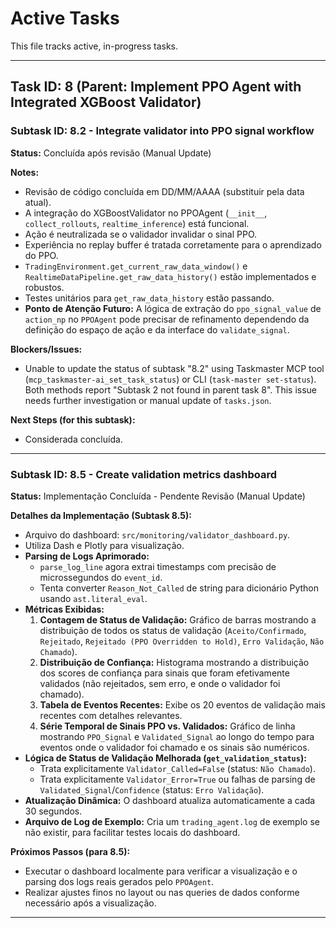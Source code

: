 # Active Tasks

This file tracks active, in-progress tasks.

---

## Task ID: 8 (Parent: Implement PPO Agent with Integrated XGBoost Validator)

### Subtask ID: 8.2 - Integrate validator into PPO signal workflow

**Status:** Concluída após revisão (Manual Update)

**Notes:**

- Revisão de código concluída em DD/MM/AAAA (substituir pela data atual).
- A integração do XGBoostValidator no PPOAgent (`__init__`, `collect_rollouts`, `realtime_inference`) está funcional.
- Ação é neutralizada se o validador invalidar o sinal PPO.
- Experiência no replay buffer é tratada corretamente para o aprendizado do PPO.
- `TradingEnvironment.get_current_raw_data_window()` e `RealtimeDataPipeline.get_raw_data_history()` estão implementados e robustos.
- Testes unitários para `get_raw_data_history` estão passando.
- **Ponto de Atenção Futuro:** A lógica de extração do `ppo_signal_value` de `action_np` no `PPOAgent` pode precisar de refinamento dependendo da definição do espaço de ação e da interface do `validate_signal`.

**Blockers/Issues:**

- Unable to update the status of subtask "8.2" using Taskmaster MCP tool (`mcp_taskmaster-ai_set_task_status`) or CLI (`task-master set-status`). Both methods report "Subtask 2 not found in parent task 8". This issue needs further investigation or manual update of `tasks.json`.

**Next Steps (for this subtask):**

- Considerada concluída.

---

### Subtask ID: 8.5 - Create validation metrics dashboard

**Status:** Implementação Concluída - Pendente Revisão (Manual Update)

**Detalhes da Implementação (Subtask 8.5):**

- Arquivo do dashboard: `src/monitoring/validator_dashboard.py`.
- Utiliza Dash e Plotly para visualização.
- **Parsing de Logs Aprimorado:**
  - `parse_log_line` agora extrai timestamps com precisão de microssegundos do `event_id`.
  - Tenta converter `Reason_Not_Called` de string para dicionário Python usando `ast.literal_eval`.
- **Métricas Exibidas:**
  1.  **Contagem de Status de Validação:** Gráfico de barras mostrando a distribuição de todos os status de validação (`Aceito/Confirmado`, `Rejeitado`, `Rejeitado (PPO Overridden to Hold)`, `Erro Validação`, `Não Chamado`).
  2.  **Distribuição de Confiança:** Histograma mostrando a distribuição dos scores de confiança para sinais que foram efetivamente validados (não rejeitados, sem erro, e onde o validador foi chamado).
  3.  **Tabela de Eventos Recentes:** Exibe os 20 eventos de validação mais recentes com detalhes relevantes.
  4.  **Série Temporal de Sinais PPO vs. Validados:** Gráfico de linha mostrando `PPO_Signal` e `Validated_Signal` ao longo do tempo para eventos onde o validador foi chamado e os sinais são numéricos.
- **Lógica de Status de Validação Melhorada (`get_validation_status`):**
  - Trata explicitamente `Validator_Called=False` (status: `Não Chamado`).
  - Trata explicitamente `Validator_Error=True` ou falhas de parsing de `Validated_Signal`/`Confidence` (status: `Erro Validação`).
- **Atualização Dinâmica:** O dashboard atualiza automaticamente a cada 30 segundos.
- **Arquivo de Log de Exemplo:** Cria um `trading_agent.log` de exemplo se não existir, para facilitar testes locais do dashboard.

**Próximos Passos (para 8.5):**

- Executar o dashboard localmente para verificar a visualização e o parsing dos logs reais gerados pelo `PPOAgent`.
- Realizar ajustes finos no layout ou nas queries de dados conforme necessário após a visualização.

---
